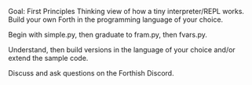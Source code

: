 Goal: First Principles Thinking view of how a tiny interpreter/REPL works. Build your own Forth in the programming language of your choice.

Begin with simple.py, then graduate to fram.py, then fvars.py. 

Understand, then build versions in the language of your choice and/or extend the sample code.

Discuss and ask questions on the Forthish Discord.


